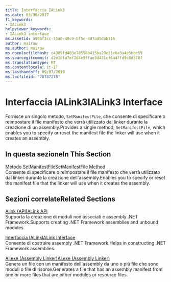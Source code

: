 ```yaml
---
title: Interfaccia IALink3
ms.date: 03/30/2017
f1_keywords:
- IALink3
helpviewer_keywords:
- IALink3 interface
ms.assetid: a96bf3cc-75a0-49c9-bf5e-4d7ad5dab716
author: mairaw
ms.author: mairaw
ms.openlocfilehash: c4989fd403e78558b415ba29e31e6a3a4e5bbe59
ms.sourcegitcommit: d2e1dfa7ef2d4e9ffae3d431cf6a4ffd9c8d378f
ms.translationtype: MT
ms.contentlocale: it-IT
ms.lasthandoff: 09/07/2019
ms.locfileid: "70787278"
---
```

# <a name="ialink3-interface"></a><span data-ttu-id="b9b9c-102">Interfaccia IALink3</span><span class="sxs-lookup"><span data-stu-id="b9b9c-102">IALink3 Interface</span></span>
<span data-ttu-id="b9b9c-103">Fornisce un singolo metodo, `SetManifestFile`, che consente di specificare o reimpostare il file manifesto che verrà utilizzato dal linker durante la creazione di un assembly.</span><span class="sxs-lookup"><span data-stu-id="b9b9c-103">Provides a single method, `SetManifestFile`, which enables you to specify or reset the manifest file the linker will use when it creates an assembly.</span></span>  
  
## <a name="in-this-section"></a><span data-ttu-id="b9b9c-104">In questa sezione</span><span class="sxs-lookup"><span data-stu-id="b9b9c-104">In This Section</span></span>  
 [<span data-ttu-id="b9b9c-105">Metodo SetManifestFile</span><span class="sxs-lookup"><span data-stu-id="b9b9c-105">SetManifestFile Method</span></span>](setmanifestfile-method.md)  
 <span data-ttu-id="b9b9c-106">Consente di specificare o reimpostare il file manifesto che verrà utilizzato dal linker durante la creazione dell'assembly.</span><span class="sxs-lookup"><span data-stu-id="b9b9c-106">Enables you to specify or reset the manifest file that the linker will use when it creates the assembly.</span></span>  
  
## <a name="related-sections"></a><span data-ttu-id="b9b9c-107">Sezioni correlate</span><span class="sxs-lookup"><span data-stu-id="b9b9c-107">Related Sections</span></span>  
 [<span data-ttu-id="b9b9c-108">Alink (API)</span><span class="sxs-lookup"><span data-stu-id="b9b9c-108">ALink API</span></span>](index.md)  
 <span data-ttu-id="b9b9c-109">Supporta la creazione di moduli non associati e assembly .NET Framework.</span><span class="sxs-lookup"><span data-stu-id="b9b9c-109">Supports creating .NET Framework assemblies and unbound modules.</span></span>  
  
 [<span data-ttu-id="b9b9c-110">Interfaccia IALink</span><span class="sxs-lookup"><span data-stu-id="b9b9c-110">IALink Interface</span></span>](ialink-interface.md)  
 <span data-ttu-id="b9b9c-111">Consente di costruire assembly .NET Framework.</span><span class="sxs-lookup"><span data-stu-id="b9b9c-111">Helps in constructing .NET Framework assemblies.</span></span>  
  
 [<span data-ttu-id="b9b9c-112">Al.exe (Assembly Linker)</span><span class="sxs-lookup"><span data-stu-id="b9b9c-112">Al.exe (Assembly Linker)</span></span>](../../tools/al-exe-assembly-linker.md)  
 <span data-ttu-id="b9b9c-113">Genera un file con un manifesto dell'assembly da uno o più file che sono moduli o file di risorse.</span><span class="sxs-lookup"><span data-stu-id="b9b9c-113">Generates a file that has an assembly manifest from one or more files that are either modules or resource files.</span></span>
